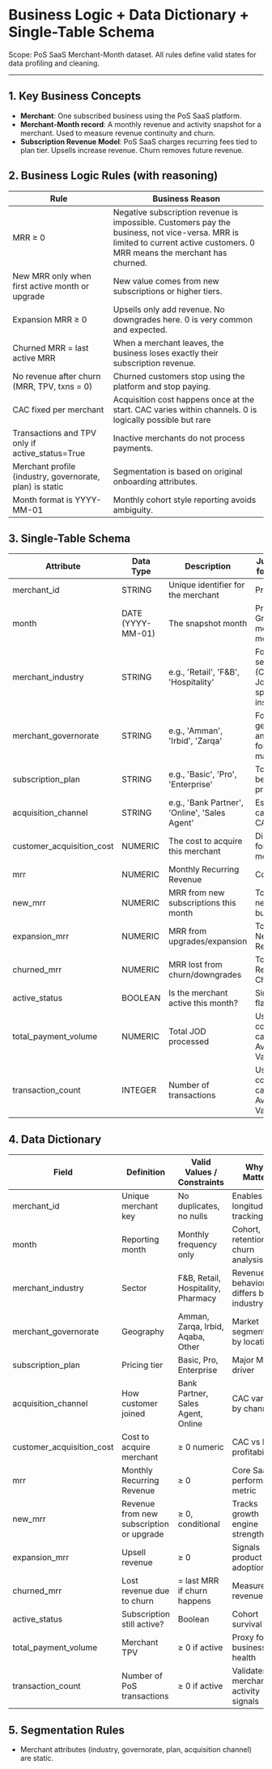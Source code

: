 # Business Logic + Data Dictionary + Single-Table Schema
Scope: PoS SaaS Merchant-Month dataset. All rules define valid states for data profiling and cleaning.

---

## 1. Key Business Concepts
- **Merchant**: One subscribed business using the PoS SaaS platform.
- **Merchant-Month record**: A monthly revenue and activity snapshot for a merchant. Used to measure revenue continuity and churn.
- **Subscription Revenue Model**: PoS SaaS charges recurring fees tied to plan tier. Upsells increase revenue. Churn removes future revenue.

## 2. Business Logic Rules (with reasoning)
| Rule | Business Reason |
|------|----------------|
| MRR ≥ 0 | Negative subscription revenue is impossible. Customers pay the business, not vice-versa. MRR is limited to current active customers. 0 MRR means the merchant has churned. |
| New MRR only when first active month or upgrade | New value comes from new subscriptions or higher tiers. |
| Expansion MRR ≥ 0 | Upsells only add revenue. No downgrades here. 0 is very common and expected. |
| Churned MRR = last active MRR | When a merchant leaves, the business loses exactly their subscription revenue. |
| No revenue after churn (MRR, TPV, txns = 0) | Churned customers stop using the platform and stop paying. |
| CAC fixed per merchant | Acquisition cost happens once at the start. CAC varies within channels. 0 is logically possible but rare|
| Transactions and TPV only if active_status=True | Inactive merchants do not process payments. |
| Merchant profile (industry, governorate, plan) is static | Segmentation is based on original onboarding attributes. |
| Month format is YYYY-MM-01 | Monthly cohort style reporting avoids ambiguity. |

## 3. Single-Table Schema
| Attribute | Data Type | Description | Justification for Inclusion |
|-----------|----------|-------------|-----------------------------|
| merchant_id | STRING | Unique identifier for the merchant | Primary Key |
| month | DATE (YYYY-MM-01) | The snapshot month | Primary Key. Grain is merchant-month. |
| merchant_industry | STRING | e.g., 'Retail', 'F&B', 'Hospitality' | For segmentation (Critical for Jordan-specific insights). |
| merchant_governorate | STRING | e.g., 'Amman', 'Irbid', 'Zarqa' | For geographic analysis (Key for Jordan market). |
| subscription_plan | STRING | e.g., 'Basic', 'Pro', 'Enterprise' | To analyze behavior by price tier. |
| acquisition_channel | STRING | e.g., 'Bank Partner', 'Online', 'Sales Agent' | Essential for calculating CAC. |
| customer_acquisition_cost | NUMERIC | The cost to acquire this merchant | Direct input for CAC metric. |
| mrr | NUMERIC | Monthly Recurring Revenue | Core Metric. |
| new_mrr | NUMERIC | MRR from new subscriptions this month | To isolate new business. |
| expansion_mrr | NUMERIC | MRR from upgrades/expansion | To calculate Net Revenue Retention. |
| churned_mrr | NUMERIC | MRR lost from churn/downgrades | To calculate Revenue Churn & NRR. |
| active_status | BOOLEAN | Is the merchant active this month? | Simple churn flag. |
| total_payment_volume | NUMERIC | Total JOD processed | Useful for context and calculating Avg. Ticket Value. |
| transaction_count | INTEGER | Number of transactions | Useful for context and calculating Avg. Ticket Value. |

## 4. Data Dictionary
| Field | Definition | Valid Values / Constraints | Why It Matters |
|------|------------|--------------------------|----------------|
| merchant_id | Unique merchant key | No duplicates, no nulls | Enables longitudinal tracking |
| month | Reporting month | Monthly frequency only | Cohort, retention, churn analysis |
| merchant_industry | Sector | F&B, Retail, Hospitality, Pharmacy | Revenue behavior differs by industry |
| merchant_governorate | Geography | Amman, Zarqa, Irbid, Aqaba, Other | Market segmentation by location |
| subscription_plan | Pricing tier | Basic, Pro, Enterprise | Major MRR driver |
| acquisition_channel | How customer joined | Bank Partner, Sales Agent, Online | CAC varies by channel |
| customer_acquisition_cost | Cost to acquire merchant | ≥ 0 numeric | CAC vs LTV profitability |
| mrr | Monthly Recurring Revenue | ≥ 0 | Core SaaS performance metric |
| new_mrr | Revenue from new subscription or upgrade | ≥ 0, conditional | Tracks growth engine strength |
| expansion_mrr | Upsell revenue | ≥ 0 | Signals product adoption |
| churned_mrr | Lost revenue due to churn | = last MRR if churn happens | Measures revenue risk |
| active_status | Subscription still active? | Boolean | Cohort survival |
| total_payment_volume | Merchant TPV | ≥ 0 if active | Proxy for business health |
| transaction_count | Number of PoS transactions | ≥ 0 if active | Validates merchant activity signals |

## 5. Segmentation Rules
- Merchant attributes (industry, governorate, plan, acquisition channel) are static.
